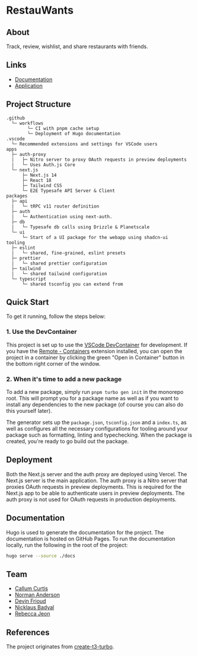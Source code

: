 # RestauWants

## About

Track, review, wishlist, and share restaurants with friends.

## Links

- [Documentation](https://restauwants.github.io/restauwants/)
- [Application](https://restauwants-nextjs.vercel.app/)

## Project Structure

```text
.github
  └─ workflows
        └─ CI with pnpm cache setup
        └─ Deployment of Hugo documentation
.vscode
  └─ Recommended extensions and settings for VSCode users
apps
  ├─ auth-proxy
  |   ├─ Nitro server to proxy OAuth requests in preview deployments
  |   └─ Uses Auth.js Core
  └─ next.js
      ├─ Next.js 14
      ├─ React 18
      ├─ Tailwind CSS
      └─ E2E Typesafe API Server & Client
packages
  ├─ api
  |   └─ tRPC v11 router definition
  ├─ auth
  |   └─ Authentication using next-auth.
  ├─ db
  |   └─ Typesafe db calls using Drizzle & Planetscale
  └─ ui
      └─ Start of a UI package for the webapp using shadcn-ui
tooling
  ├─ eslint
  |   └─ shared, fine-grained, eslint presets
  ├─ prettier
  |   └─ shared prettier configuration
  ├─ tailwind
  |   └─ shared tailwind configuration
  └─ typescript
      └─ shared tsconfig you can extend from
```

## Quick Start

To get it running, follow the steps below:

### 1. Use the DevContainer

This project is set up to use the [VSCode DevContainer](https://code.visualstudio.com/docs/remote/containers) for development. If you have the [Remote - Containers](https://marketplace.visualstudio.com/items?itemName=ms-vscode-remote.remote-containers) extension installed, you can open the project in a container by clicking the green "Open in Container" button in the bottom right corner of the window.

### 2. When it's time to add a new package

To add a new package, simply run `pnpm turbo gen init` in the monorepo root. This will prompt you for a package name as well as if you want to install any dependencies to the new package (of course you can also do this yourself later).

The generator sets up the `package.json`, `tsconfig.json` and a `index.ts`, as well as configures all the necessary configurations for tooling around your package such as formatting, linting and typechecking. When the package is created, you're ready to go build out the package.

## Deployment

Both the Next.js server and the auth proxy are deployed using Vercel. The Next.js server is the main application. The auth proxy is a Nitro server that proxies OAuth requests in preview deployments. This is required for the Next.js app to be able to authenticate users in preview deployments. The auth proxy is not used for OAuth requests in production deployments.

## Documentation

Hugo is used to generate the documentation for the project. The documentation is hosted on GitHub Pages. To run the documentation locally, run the following in the root of the project:

```bash
hugo serve --source ./docs
```

## Team

- [Callum Curtis](https://github.com/callumcurtis)
- [Norman Anderson](https://github.com/anormananderson)
- [Devin Frioud](https://github.com/DevinFrioud)
- [Nicklaus Badyal](https://github.com/Nebula5102)
- [Rebecca Jeon](https://github.com/rebecca-jeon)

## References

The project originates from [create-t3-turbo](https://github.com/t3-oss/create-t3-turbo).
